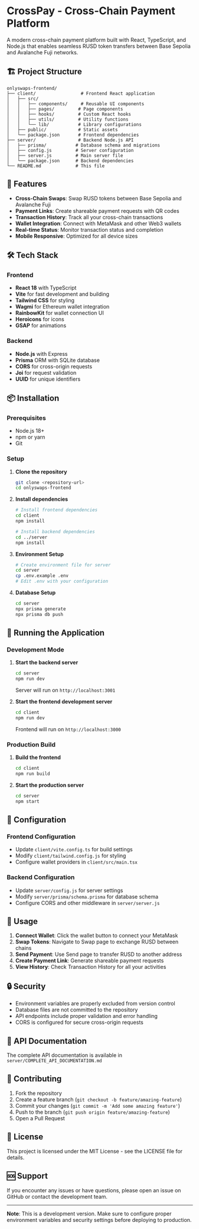 # CrossPay - Cross-Chain Payment Platform

A modern cross-chain payment platform built with React, TypeScript, and Node.js that enables seamless RUSD token transfers between Base Sepolia and Avalanche Fuji networks.

## 🏗️ Project Structure

```
onlyswaps-frontend/
├── client/                 # Frontend React application
│   ├── src/
│   │   ├── components/     # Reusable UI components
│   │   ├── pages/         # Page components
│   │   ├── hooks/         # Custom React hooks
│   │   ├── utils/         # Utility functions
│   │   └── lib/           # Library configurations
│   ├── public/            # Static assets
│   └── package.json       # Frontend dependencies
├── server/                # Backend Node.js API
│   ├── prisma/           # Database schema and migrations
│   ├── config.js         # Server configuration
│   ├── server.js         # Main server file
│   └── package.json      # Backend dependencies
└── README.md             # This file
```

## 🚀 Features

- **Cross-Chain Swaps**: Swap RUSD tokens between Base Sepolia and Avalanche Fuji
- **Payment Links**: Create shareable payment requests with QR codes
- **Transaction History**: Track all your cross-chain transactions
- **Wallet Integration**: Connect with MetaMask and other Web3 wallets
- **Real-time Status**: Monitor transaction status and completion
- **Mobile Responsive**: Optimized for all device sizes

## 🛠️ Tech Stack

### Frontend
- **React 18** with TypeScript
- **Vite** for fast development and building
- **Tailwind CSS** for styling
- **Wagmi** for Ethereum wallet integration
- **RainbowKit** for wallet connection UI
- **Heroicons** for icons
- **GSAP** for animations

### Backend
- **Node.js** with Express
- **Prisma** ORM with SQLite database
- **CORS** for cross-origin requests
- **Joi** for request validation
- **UUID** for unique identifiers

## 📦 Installation

### Prerequisites
- Node.js 18+ 
- npm or yarn
- Git

### Setup

1. **Clone the repository**
   ```bash
   git clone <repository-url>
   cd onlyswaps-frontend
   ```

2. **Install dependencies**
   ```bash
   # Install frontend dependencies
   cd client
   npm install
   
   # Install backend dependencies
   cd ../server
   npm install
   ```

3. **Environment Setup**
   ```bash
   # Create environment file for server
   cd server
   cp .env.example .env
   # Edit .env with your configuration
   ```

4. **Database Setup**
   ```bash
   cd server
   npx prisma generate
   npx prisma db push
   ```

## 🚀 Running the Application

### Development Mode

1. **Start the backend server**
   ```bash
   cd server
   npm run dev
   ```
   Server will run on `http://localhost:3001`

2. **Start the frontend development server**
   ```bash
   cd client
   npm run dev
   ```
   Frontend will run on `http://localhost:3000`

### Production Build

1. **Build the frontend**
   ```bash
   cd client
   npm run build
   ```

2. **Start the production server**
   ```bash
   cd server
   npm start
   ```

## 🔧 Configuration

### Frontend Configuration
- Update `client/vite.config.ts` for build settings
- Modify `client/tailwind.config.js` for styling
- Configure wallet providers in `client/src/main.tsx`

### Backend Configuration
- Update `server/config.js` for server settings
- Modify `server/prisma/schema.prisma` for database schema
- Configure CORS and other middleware in `server/server.js`

## 📱 Usage

1. **Connect Wallet**: Click the wallet button to connect your MetaMask
2. **Swap Tokens**: Navigate to Swap page to exchange RUSD between chains
3. **Send Payment**: Use Send page to transfer RUSD to another address
4. **Create Payment Link**: Generate shareable payment requests
5. **View History**: Check Transaction History for all your activities

## 🔒 Security

- Environment variables are properly excluded from version control
- Database files are not committed to the repository
- API endpoints include proper validation and error handling
- CORS is configured for secure cross-origin requests

## 📝 API Documentation

The complete API documentation is available in `server/COMPLETE_API_DOCUMENTATION.md`

## 🤝 Contributing

1. Fork the repository
2. Create a feature branch (`git checkout -b feature/amazing-feature`)
3. Commit your changes (`git commit -m 'Add some amazing feature'`)
4. Push to the branch (`git push origin feature/amazing-feature`)
5. Open a Pull Request

## 📄 License

This project is licensed under the MIT License - see the LICENSE file for details.

## 🆘 Support

If you encounter any issues or have questions, please open an issue on GitHub or contact the development team.

---

**Note**: This is a development version. Make sure to configure proper environment variables and security settings before deploying to production.
